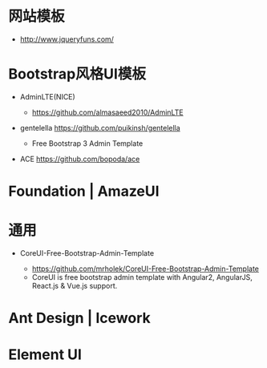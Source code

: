 # 网站模板

- <http://www.jqueryfuns.com/>

# Bootstrap风格UI模板

- AdminLTE(NICE)

  - <https://github.com/almasaeed2010/AdminLTE>

- gentelella <https://github.com/puikinsh/gentelella>

  - Free Bootstrap 3 Admin Template

- ACE https://github.com/bopoda/ace  

# Foundation | AmazeUI

# 通用

- CoreUI-Free-Bootstrap-Admin-Template

  - <https://github.com/mrholek/CoreUI-Free-Bootstrap-Admin-Template>
  - CoreUI is free bootstrap admin template with Angular2, AngularJS, React.js & Vue.js support.

# Ant Design | Icework

# Element UI


